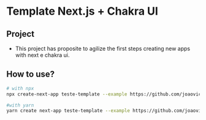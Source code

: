 # Template Next.js + Chakra UI

## Project

- This project has proposite to agilize the first steps creating new apps with next e chakra ui.

## How to use?

```bash
# with npx
npx create-next-app teste-template --example https://github.com/joaovictor3g/nextjs-chakra-template

#with yarn
yarn create next-app teste-template --example https://github.com/joaovictor3g/nextjs-chakra-template
```
